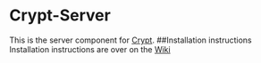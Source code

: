 Crypt-Server
============
This is the server component for [Crypt](https://github.com/grahamgilbert/Crypt).
##Installation instructions
Installation instructions are over on the [Wiki](https://github.com/grahamgilbert/Crypt-Server/wiki)